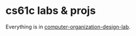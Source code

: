 # cs61c labs & projs

Everything is in [computer-organization-design-lab](https://github.com/huang-feiyu/computer-organization-design-lab).

